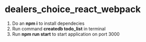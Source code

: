 # dealers_choice_react_webpack

1. Do an <b>npm i</b> to install dependecies
2. Run command <b>createdb todo_list</b> in terminal
3. Run <b>npm run start</b> to start application on port 3000
